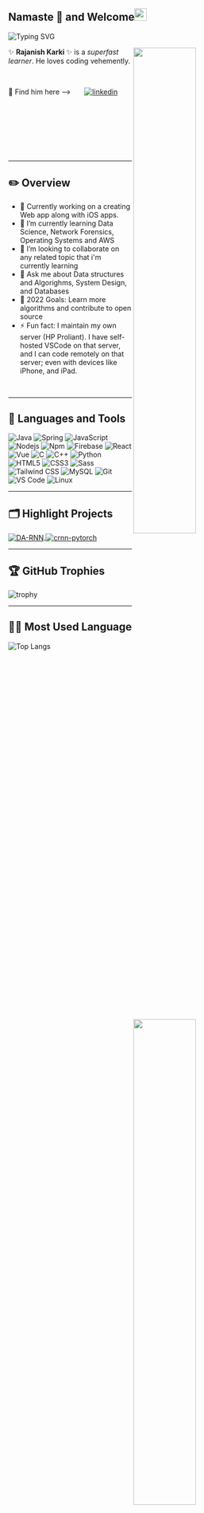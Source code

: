## Namaste 🙏 and Welcome<img src="https://media.giphy.com/media/hvRJCLFzcasrR4ia7z/giphy.gif" width="25px"> 

![Typing SVG](https://readme-typing-svg.herokuapp.com/?lines=HI+👋+This+is+Rajanish+Karki+👨🏻‍💻;Welcome+🙏+to+my+Github+profile+👌)




[<img align="right" width="50%" src="https://github-readme-stats-ouuan.vercel.app/api?username=whacko23&theme=tokyonight&count_private=true&include_all_commits=true&show_icons=true">](https://metrics.lecoq.io/whacko23#gh-dark-mode-only)
[<img align="right" width="50%" src="https://github-readme-stats-ouuan.vercel.app/api?username=whacko23&count_private=true&include_all_commits=true&show_icons=true">](https://metrics.lecoq.io/whacko23#gh-light-mode-only)


✨ **Rajanish Karki** ✨ is a *superfast learner*. He loves coding vehemently. 

<br/>

🔎 Find him here  --> &nbsp; &nbsp; &nbsp; 
[![linkedin](https://img.shields.io/badge/linkedin-0A66C2?style=for-the-badge&logo=linkedin&logoColor=white)](https://www.linkedin.com/in/rajanish-karki-b91002210)

<br/>
<br/>
<br/>
<br/>
<br/>
<br/>

---
## ✏️ Overview

- 🔭 Currently working on a creating Web app along with iOS apps. 
- 🌱 I’m currently learning Data Science, Network Forensics, Operating Systems and AWS
- 👯 I’m looking to collaborate on any related topic that i'm currently learning
- 💬 Ask me about Data structures and Algorighms, System Design, and Databases
- 🥅 2022 Goals: Learn more algorithms and contribute to open source
- ⚡ Fun fact: I maintain my own server (HP Proliant). I have self-hosted VSCode on that server, and I can code remotely on that server; even with devices like iPhone, and iPad.

<br/>

---


## 🧰  Languages and Tools 


![Java](http://img.shields.io/badge/-Java-5B4638?style=flat-square&logo=java&logoColor=ffffff)
![Spring](https://img.shields.io/badge/-Spring-1C843C?style=flat-square&logo=spring&logoColor=ffffff)
![JavaScript](https://img.shields.io/badge/-JavaScript-%23F7DF1C?style=flat-square&logo=javascript&logoColor=000000&labelColor=%23F7DF1C&color=%23FFCE5A)
![Nodejs](https://img.shields.io/badge/-Nodejs-339933?style=flat-square&logo=Node.js&logoColor=ffffff)
![Npm](https://img.shields.io/badge/-npm-CB3837?style=flat-square&logo=npm)
![Firebase](https://img.shields.io/badge/-Firebase-FFCA28?style=flat-square&logo=firebase&logoColor=ffffff)
![React](https://img.shields.io/badge/-React-61DAFB?style=flat-square&logo=react&logoColor=ffffff)
![Vue](https://img.shields.io/badge/-Vue.js-4FC08D?style=flat-square&logo=Vue.js&logoColor=ffffff)
![C](http://img.shields.io/badge/-C-A8B9CC?style=flat-square&logo=c&logoColor=ffffff)
![C++](https://img.shields.io/badge/-C++-00599C?style=flat-square&logo=c++&logoColor=ffffff)
![Python](http://img.shields.io/badge/-Python-3776AB?style=flat-square&logo=python&logoColor=ffffff)
![HTML5](https://img.shields.io/badge/-HTML5-%23E44D27?style=flat-square&logo=html5&logoColor=ffffff)
![CSS3](https://img.shields.io/badge/-CSS3-%231572B6?style=flat-square&logo=css3)
![Sass](https://img.shields.io/badge/-Sass-%23CC6699?style=flat-square&logo=sass&logoColor=ffffff)
![Tailwind CSS](https://img.shields.io/badge/-Tailwind%20CSS-06B6D4?style=flat-square&logo=Tailwind%20CSS&logoColor=ffffff)
![MySQL](https://img.shields.io/badge/-MySQL-4479A1?style=flat-square&logo=MySQL&logoColor=ffffff)
![Git](https://img.shields.io/badge/-Git-%23F05032?style=flat-square&logo=git&logoColor=%23ffffff)
![VS Code](http://img.shields.io/badge/-VS%20Code-007ACC?style=flat-square&logo=visual-studio-code&logoColor=ffffff)
![Linux](http://img.shields.io/badge/-Linux-5391FE?style=flat-square&logo=powershell&logoColor=ffffff)

---
## 🗂️ Highlight Projects

<a href="https://github.com/Whacko23/Fructus">
  <img align="center" src="https://github-readme-stats.vercel.app/api/pin/?username=whacko23&repo=Fructus&show_icons=true&line_height=27&title_color=6aa6f8&text_color=8a919a&icon_color=6aa6f8&bg_color=22272e" alt="DA-RNN" />
</a>

<a href="https://github.com/Whacko23/Fructus">
  <img align="center" src="https://github-readme-stats.vercel.app/api/pin/?username=whacko23&repo=Fructus&show_icons=true&line_height=27&title_color=6aa6f8&text_color=8a919a&icon_color=6aa6f8&bg_color=22272e" alt="crnn-pytorch" />
</a>

---
## 🏆 GitHub Trophies

![trophy](https://github-profile-trophy.vercel.app/?username=whacko23&theme=nord&column=7)

---

## 👨‍💻 Most Used Language

![Top Langs](https://github-readme-stats.vercel.app/api/top-langs/?username=whacko23&layout=compact&theme=tokyonight)

